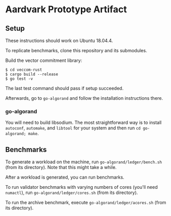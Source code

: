 # Aardvark Prototype Artifact

## Setup

These instructions should work on Ubuntu 18.04.4.

To replicate benchmarks, clone this repository and its submodules.

Build the vector commitment library:
```
$ cd veccom-rust
$ cargo build --release
$ go test -v
```
The last test command should pass if setup succeeded.

Afterwards, go to `go-algorand` and follow the installation instructions there.

### go-algorand

You will need to build libsodium.  The most straightforward way is to install `autoconf`, `automake`, and `libtool` for your system and then run `cd go-algorand; make`.

## Benchmarks

To generate a workload on the machine, run `go-algorand/ledger/bench.sh` (from its directory). Note that this might take a while.

After a workload is generated, you can run benchmarks.

To run validator benchmarks with varying numbers of cores (you'll need `numactl`), run `go-algorand/ledger/cores.sh` (from its directory).

To run the archive benchmark, execute `go-algorand/ledger/acores.sh` (from its directory).

